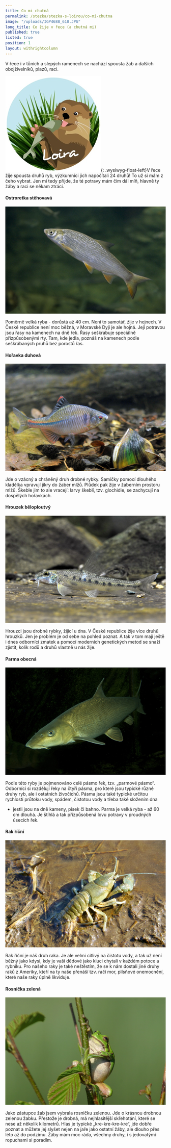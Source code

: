 ```yaml
---
title: Co mi chutná
permalink: /stezka/stezka-s-loirou/co-mi-chutna
image: "/uploads/IGP4688_610.JPG"
long_title: Co žije v řece (a chutná mi)
published: true
listed: true
position: 1
layout: withrightcolumn
---
```

V řece i v tůních a slepých ramenech se nachází spousta žab a dalších
obojživelníků, plazů, raci.

![](/uploads/Loira_06_300.jpg){: .wysiwyg-float-left}V řece žije spousta
druhů ryb, výzkumníci jich napočítali 24 druhů! To už si mám z čeho
vybrat. Jen mi tedy přijde, že té potravy mám čím dál míň, hlavně ty
žáby a raci se někam ztrácí.

#### Ostroretka stěhovavá

![](/uploads/Ostroretka-stehovava_610.jpg)

Poměrně velká ryba - dorůstá až 40 cm. Není to samotář, žije v hejnech.
V České republice není moc běžná, v Moravské Dyji je ale hojná. Její
potravou jsou řasy na kamenech na dně řek. Řasy seškrabuje speciálně
přizpůsobenými rty. Tam, kde jedla, poznáš na kamenech podle
seškrábaných pruhů bez porostů řas.

#### Hořavka duhová

![](/uploads/Horavka-duhova_610.jpg)

Jde o vzácný a chráněný druh drobné rybky. Samičky pomocí dlouhého
kladélka vpravují jikry do žaber mlžů. Plůdek pak žije v žaberním
prostoru mlžů. Škeble jim to ale vracejí: larvy škeblí, tzv. glochidie,
se zachycují na dospělých hořavkách.

#### Hrouzek běloploutvý

![](/uploads/Hrouzek-beloploutvy_610.jpg)

Hrouzci jsou drobné rybky, žijící u dna. V České republice žije více
druhů hrouzků. Jen je problém je od sebe na pohled poznat. A tak v tom
mají ještě i dnes odborníci zmatek a pomocí moderních genetických metod
se snaží zjistit, kolik rodů a druhů vlastně u nás žije.

#### Parma obecná

![](/uploads/Parma-obecna_610.jpg)

Podle této ryby je pojmenováno celé pásmo řek, tzv. „parmové pásmo“.
Odborníci si rozdělují řeky na čtyři pásma, pro které jsou typické různé
druhy ryb, ale i ostatních živočichů. Pásma jsou také typické určitou
rychlostí průtoku vody, spádem, čistotou vody a třeba také složením dna
- jestli jsou na dně kameny, písek či bahno. Parma je velká ryba - až 60
cm dlouhá. Je štíhlá a tak přizpůsobená lovu potravy v proudných úsecích
řek.

#### Rak říční

![](/uploads/rak____n__610.JPG)

Rak říční je náš druh raka. Je ale velmi citlivý na čistotu vody, a tak
už není běžný jako kdysi, kdy je vaši dědové jako kluci chytali v každém
potoce a rybníku. Pro našeho raky je také neštěstím, že se k nám dostali
jiné druhy raků z Ameriky, kteří na ty naše přenáší tzv. račí mor,
plísňové onemocnění, které naše raky úplně likviduje.

#### Rosnička zelená

![](/uploads/rosni_ka_zelena_610.JPG)

Jako zástupce žab jsem vybrala rosničku zelenou. Jde o krásnou drobnou
zelenou žabku. Přestože je drobná, má nejhlasitější skřehotání, které se
nese až několik kilometrů. Hlas je typické „kre-kre-kre-kre“, jde dobře
poznat a můžete jej slyšet nejen na jaře jako ostatní žáby, ale dlouho
přes léto až do podzimu. Žáby mám moc ráda, všechny druhy, i s
jedovatými ropuchami si poradím.
